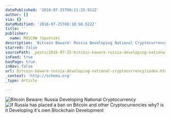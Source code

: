 ```yaml
---
datePublished: '2016-07-25T08:11:25.911Z'
author: []
via: {}
dateModified: '2016-07-25T08:10:58.522Z'
title: ''
publisher:
  name: MOSCOW (Sputnik)
description: 'Bitcoin Beware: Russia Developing National Cryptocurrency'
starred: false
sourcePath: _posts/2016-07-25-bitcoin-beware-russia-developing-national-cryptocurrency.md
inFeed: true
hasPage: true
inNav: false
url: bitcoin-beware-russia-developing-national-cryptocurrency/index.html
_context: 'http://schema.org'
_type: Article

---
```

![Bitcoin Beware: Russia Developing National Cryptocurrency](https://the-grid-user-content.s3-us-west-2.amazonaws.com/d1862d06-99eb-40dd-8597-f06670e828bc.png)
![If Russia has placed a ban on Bitcoin and other Cryptocurrencies why? is it Developing it's own Blockchain Development](https://the-grid-user-content.s3-us-west-2.amazonaws.com/1df7a268-fd79-4683-b3b3-1f59c3f9a112.jpg)